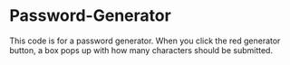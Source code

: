 # Password-Generator
This code is for a password generator.
When you click the red generator button, a box pops up with how many characters should be submitted.
